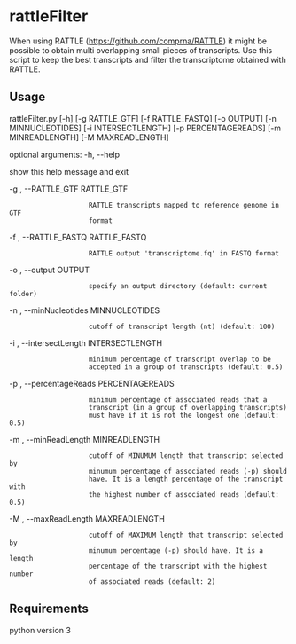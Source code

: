 # rattleFilter

When using RATTLE (https://github.com/comprna/RATTLE) it might be possible to obtain multi overlapping small pieces of transcripts.
Use this script to keep the best transcripts and filter the transcriptome obtained with RATTLE.




## Usage

rattleFilter.py [-h] [-g RATTLE_GTF] [-f RATTLE_FASTQ] [-o OUTPUT]
                     [-n MINNUCLEOTIDES] [-i INTERSECTLENGTH]
                     [-p PERCENTAGEREADS] [-m MINREADLENGTH]
                     [-M MAXREADLENGTH]

optional arguments:
  -h, --help           
  
  show this help message and exit

  -g , --RATTLE_GTF RATTLE_GTF
  
                        RATTLE transcripts mapped to reference genome in GTF
                        format

  -f , --RATTLE_FASTQ RATTLE_FASTQ
  
                        RATTLE output 'transcriptome.fq' in FASTQ format

  -o , --output OUTPUT
  
                        specify an output directory (default: current folder)

  -n , --minNucleotides MINNUCLEOTIDES
  
                        cutoff of transcript length (nt) (default: 100)

  -i , --intersectLength INTERSECTLENGTH
  
                        minimum percentage of transcript overlap to be
                        accepted in a group of transcripts (default: 0.5)

  -p , --percentageReads PERCENTAGEREADS
  
                        minimum percentage of associated reads that a
                        transcript (in a group of overlapping transcripts)
                        must have if it is not the longest one (default: 0.5)

  -m , --minReadLength MINREADLENGTH
  
                        cutoff of MINUMUM length that transcript selected by
                        minumum percentage of associated reads (-p) should
                        have. It is a length percentage of the transcript with
                        the highest number of associated reads (default: 0.5)

  -M , --maxReadLength MAXREADLENGTH
  
                        cutoff of MAXIMUM length that transcript selected by
                        minumum percentage (-p) should have. It is a length
                        percentage of the transcript with the highest number
                        of associated reads (default: 2)
                        
                        
## Requirements
python version 3             
                    
